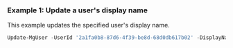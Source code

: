 ### Example 1: Update a user's display name

This example updates the specified user's display name.

```powershell
Update-MgUser -UserId '2a1fa0b8-87d6-4f39-be8d-68d0db617b02' -DisplayName 'Kristi Laar'
```